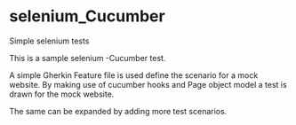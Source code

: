 # selenium_Cucumber
Simple selenium tests

This is a sample selenium -Cucumber test.

A simple Gherkin Feature file is used define the scenario for a mock website. 
By making use of cucumber hooks and Page object model a test is drawn for the mock website. 

The same can be expanded by adding more test scenarios. 



